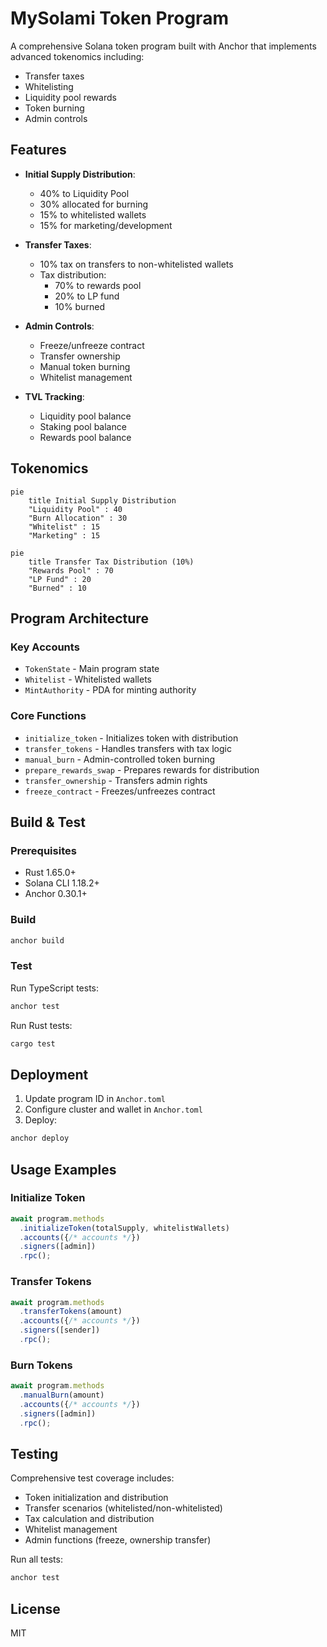 # MySolami Token Program

A comprehensive Solana token program built with Anchor that implements advanced tokenomics including:
- Transfer taxes
- Whitelisting
- Liquidity pool rewards
- Token burning
- Admin controls

## Features

- **Initial Supply Distribution**:
  - 40% to Liquidity Pool
  - 30% allocated for burning
  - 15% to whitelisted wallets
  - 15% for marketing/development

- **Transfer Taxes**:
  - 10% tax on transfers to non-whitelisted wallets
  - Tax distribution:
    - 70% to rewards pool
    - 20% to LP fund
    - 10% burned

- **Admin Controls**:
  - Freeze/unfreeze contract
  - Transfer ownership
  - Manual token burning
  - Whitelist management

- **TVL Tracking**:
  - Liquidity pool balance
  - Staking pool balance
  - Rewards pool balance

## Tokenomics

```mermaid
pie
    title Initial Supply Distribution
    "Liquidity Pool" : 40
    "Burn Allocation" : 30
    "Whitelist" : 15
    "Marketing" : 15
```

```mermaid
pie
    title Transfer Tax Distribution (10%)
    "Rewards Pool" : 70
    "LP Fund" : 20
    "Burned" : 10
```

## Program Architecture

### Key Accounts
- `TokenState` - Main program state
- `Whitelist` - Whitelisted wallets
- `MintAuthority` - PDA for minting authority

### Core Functions
- `initialize_token` - Initializes token with distribution
- `transfer_tokens` - Handles transfers with tax logic
- `manual_burn` - Admin-controlled token burning
- `prepare_rewards_swap` - Prepares rewards for distribution
- `transfer_ownership` - Transfers admin rights
- `freeze_contract` - Freezes/unfreezes contract

## Build & Test

### Prerequisites
- Rust 1.65.0+
- Solana CLI 1.18.2+
- Anchor 0.30.1+

### Build
```bash
anchor build
```

### Test
Run TypeScript tests:
```bash
anchor test
```

Run Rust tests:
```bash
cargo test
```

## Deployment

1. Update program ID in `Anchor.toml`
2. Configure cluster and wallet in `Anchor.toml`
3. Deploy:
```bash
anchor deploy
```

## Usage Examples

### Initialize Token
```typescript
await program.methods
  .initializeToken(totalSupply, whitelistWallets)
  .accounts({/* accounts */})
  .signers([admin])
  .rpc();
```

### Transfer Tokens
```typescript
await program.methods
  .transferTokens(amount)
  .accounts({/* accounts */})
  .signers([sender])
  .rpc();
```

### Burn Tokens
```typescript
await program.methods
  .manualBurn(amount)
  .accounts({/* accounts */})
  .signers([admin])
  .rpc();
```

## Testing

Comprehensive test coverage includes:
- Token initialization and distribution
- Transfer scenarios (whitelisted/non-whitelisted)
- Tax calculation and distribution
- Whitelist management
- Admin functions (freeze, ownership transfer)

Run all tests:
```bash
anchor test
```

## License

MIT
